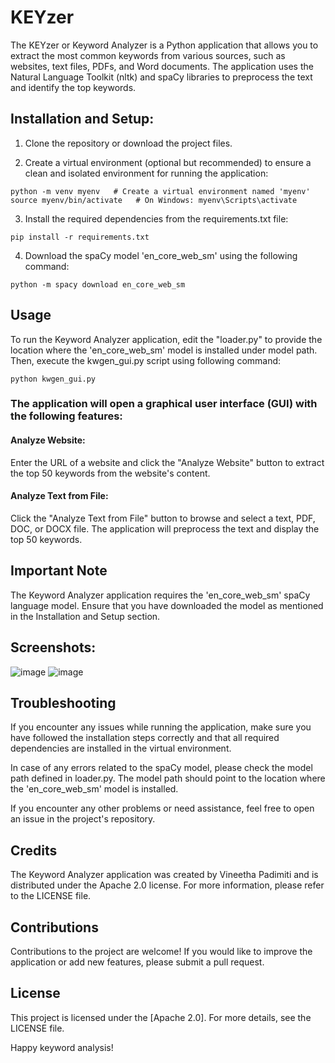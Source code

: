 # KEYzer
The KEYzer or Keyword Analyzer is a Python application that allows you to extract the most common keywords from various sources, such as websites, text files, PDFs, and Word documents. The application uses the Natural Language Toolkit (nltk) and spaCy libraries to preprocess the text and identify the top keywords.

## Installation and Setup:

1. Clone the repository or download the project files.

2. Create a virtual environment (optional but recommended) to ensure a clean and isolated environment for running the application:
   
```
python -m venv myenv   # Create a virtual environment named 'myenv'
source myenv/bin/activate   # On Windows: myenv\Scripts\activate
```

3. Install the required dependencies from the requirements.txt file:
```
pip install -r requirements.txt
```
4. Download the spaCy model 'en_core_web_sm' using the following command:
```
python -m spacy download en_core_web_sm
```
## Usage

To run the Keyword Analyzer application, edit the "loader.py" to provide the location where the 'en_core_web_sm' model is installed under model path.
Then, execute the kwgen_gui.py script using following command:

```
python kwgen_gui.py
```

### The application will open a graphical user interface (GUI) with the following features:

#### Analyze Website: 
Enter the URL of a website and click the "Analyze Website" button to extract the top 50 keywords from the website's content.

#### Analyze Text from File: 
Click the "Analyze Text from File" button to browse and select a text, PDF, DOC, or DOCX file. The application will preprocess the text and display the top 50 keywords.

## Important Note
The Keyword Analyzer application requires the 'en_core_web_sm' spaCy language model. Ensure that you have downloaded the model as mentioned in the Installation and Setup section.

## Screenshots:
![image](https://github.com/VeeyesPlus/KEYzer/assets/129393961/fdd7164a-f8f6-44f1-9166-74e1ca2ee66b)
![image](https://github.com/VeeyesPlus/KEYzer/assets/129393961/f3807b50-535b-42c3-9dee-4feb3cc39b51)


## Troubleshooting
If you encounter any issues while running the application, make sure you have followed the installation steps correctly and that all required dependencies are installed in the virtual environment.

In case of any errors related to the spaCy model, please check the model path defined in loader.py. The model path should point to the location where the 'en_core_web_sm' model is installed.

If you encounter any other problems or need assistance, feel free to open an issue in the project's repository.

## Credits
The Keyword Analyzer application was created by Vineetha Padimiti and is distributed under the Apache 2.0 license. For more information, please refer to the LICENSE file.

## Contributions
Contributions to the project are welcome! If you would like to improve the application or add new features, please submit a pull request.

## License
This project is licensed under the [Apache 2.0]. For more details, see the LICENSE file.

Happy keyword analysis!
